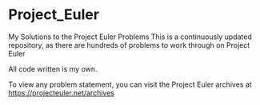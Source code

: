 # Project_Euler
My Solutions to the Project Euler Problems
This is a continuously updated repository, as there are hundreds of problems to work through on Project Euler

All code written is my own. 

To view any problem statement, you can visit the Project Euler archives at https://projecteuler.net/archives
